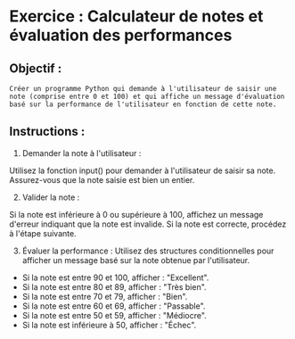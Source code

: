 # Exercice : Calculateur de notes et évaluation des performances
## Objectif :
    Créer un programme Python qui demande à l'utilisateur de saisir une note (comprise entre 0 et 100) et qui affiche un message d'évaluation basé sur la performance de l'utilisateur en fonction de cette note.

## Instructions :
1. Demander la note à l'utilisateur :

Utilisez la fonction input() pour demander à l'utilisateur de saisir sa note.
Assurez-vous que la note saisie est bien un entier.

2. Valider la note :

Si la note est inférieure à 0 ou supérieure à 100, affichez un message d'erreur indiquant que la note est invalide.
Si la note est correcte, procédez à l'étape suivante.

3. Évaluer la performance : Utilisez des structures conditionnelles pour afficher un message basé sur la note obtenue par l'utilisateur.

- Si la note est entre 90 et 100, afficher : "Excellent".
- Si la note est entre 80 et 89, afficher : "Très bien".
- Si la note est entre 70 et 79, afficher : "Bien".
- Si la note est entre 60 et 69, afficher : "Passable".
- Si la note est entre 50 et 59, afficher : "Médiocre".
- Si la note est inférieure à 50, afficher : "Échec".